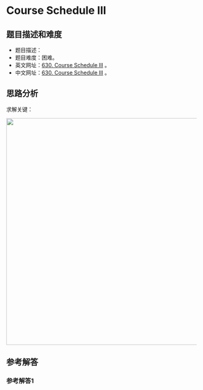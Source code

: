 # Course Schedule III

## 题目描述和难度
+ 题目描述：
+ 题目难度：困难。
+ 英文网址：[630. Course Schedule III](https://leetcode.com/problems/course-schedule-iii/description/)  。
+ 中文网址：[630. Course Schedule III](https://leetcode-cn.com/problems/course-schedule-iii/description/)  。
## 思路分析
求解关键：

<img src="https://liweiwei1419.github.io/images/leetcode-solution/" width="600">

## 参考解答
### 参考解答1

```java

```